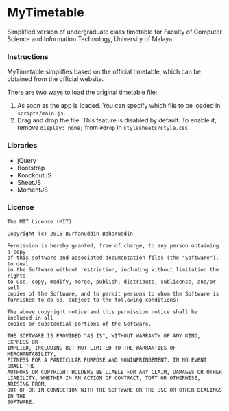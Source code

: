 # MyTimetable
Simplified version of undergraduate class timetable for Faculty of Computer Science and Information Technology, University of Malaya.

### Instructions
MyTimetable simplifies based on the official timetable, which can be obtained from the official website.

There are two ways to load the original timetable file:

1. As soon as the app is loaded. You can specify which file to be loaded in ```scripts/main.js```.
2. Drag and drop the file. This feature is disabled by default. To enable it, remove ```display: none;``` from ```#drop``` in ```stylesheets/style.css```.

### Libraries
- jQuery
- Bootstrap
- KnockoutJS
- SheetJS
- MomentJS

### License
```
The MIT License (MIT)

Copyright (c) 2015 Burhanuddin Baharuddin

Permission is hereby granted, free of charge, to any person obtaining a copy
of this software and associated documentation files (the "Software"), to deal
in the Software without restriction, including without limitation the rights
to use, copy, modify, merge, publish, distribute, sublicense, and/or sell
copies of the Software, and to permit persons to whom the Software is
furnished to do so, subject to the following conditions:

The above copyright notice and this permission notice shall be included in all
copies or substantial portions of the Software.

THE SOFTWARE IS PROVIDED "AS IS", WITHOUT WARRANTY OF ANY KIND, EXPRESS OR
IMPLIED, INCLUDING BUT NOT LIMITED TO THE WARRANTIES OF MERCHANTABILITY,
FITNESS FOR A PARTICULAR PURPOSE AND NONINFRINGEMENT. IN NO EVENT SHALL THE
AUTHORS OR COPYRIGHT HOLDERS BE LIABLE FOR ANY CLAIM, DAMAGES OR OTHER
LIABILITY, WHETHER IN AN ACTION OF CONTRACT, TORT OR OTHERWISE, ARISING FROM,
OUT OF OR IN CONNECTION WITH THE SOFTWARE OR THE USE OR OTHER DEALINGS IN THE
SOFTWARE.
```
